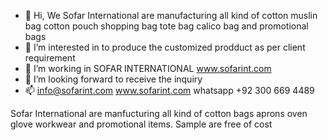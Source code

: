 - 👋 Hi, We Sofar International are manufacturing all kind of cotton muslin bag cotton pouch shopping bag tote bag calico bag and promotional bags
- 👀 I’m interested in to produce the customized prodduct as per client requirement
- 🌱 I’m working in SOFAR INTERNATIONAL www.sofarint.com
- 💞️ I’m looking forward to receive the inquiry
- 📫 info@sofarint.com   www.sofarint.com    whatsapp +92 300 669 4489

Sofar International are manfucturing all kind of cotton bags aprons oven glove workwear and promotional items.
Sample are free of cost
